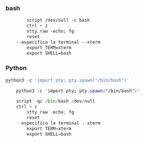 ### bash
```css
		script /dev/null -c bash 
		ctrl + z 
		stty raw -echo; fg
		reset 
	--especifica la terminal --xterm 
		export TERM=xterm 
		export SHELL=bash
```

### Python

```python
python3 -c 'import pty; pty.spawn("/bin/bash")'
```

```css
	python3 -c 'import pty; pty.spawn("/bin/bash")'
```

```python
	script -qc /bin/bash /dev/null
	ctrl + z 
		stty raw -echo; fg
		reset 
	--especifica la terminal --xterm 
		export TERM=xterm 
		export SHELL=bash
```
